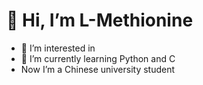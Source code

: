 # 👋 Hi, I’m L-Methionine
- 👀 I’m interested in 
- 🌱 I’m currently learning Python and C
- Now I’m a Chinese university student



